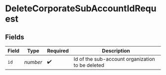 # DeleteCorporateSubAccountIdRequest


## Fields

| Field                                            | Type                                             | Required                                         | Description                                      |
| ------------------------------------------------ | ------------------------------------------------ | ------------------------------------------------ | ------------------------------------------------ |
| `id`                                             | *number*                                         | :heavy_check_mark:                               | Id of the sub-account organization to be deleted |